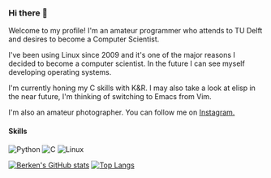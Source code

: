 ### Hi there 👋

Welcome to my profile! I'm an amateur programmer who attends to TU Delft and desires to become a Computer Scientist.

I've been using Linux since 2009 and it's one of the major reasons I decided to become a computer scientist. In the future I can see myself developing operating systems.

I'm currently honing my C skills with K&R. I may also take a look at elisp in the near future, I'm thinking of switching to Emacs from Vim.

I'm also an amateur photographer. You can follow me on [Instagram.](https://www.instagram.com/berken.tekin/)

#### Skills
![Python](https://img.shields.io/badge/Python-FFD43B?style=for-the-badge&logo=python&logoColor=darkgreen)
![C](https://img.shields.io/badge/C-00599C?style=for-the-badge&logo=c&logoColor=white!)
![Linux](https://img.shields.io/badge/Linux-FCC624?style=for-the-badge&logo=linux&logoColor=black)

[![Berken's GitHub stats](https://github-readme-stats.vercel.app/api?username=berkentekin&include_all_commits=true&show_icons=true&theme=radical&role=OWNER,ORGANIZATION_MEMBER,COLLABORATOR)](https://github.com/anuraghazra/github-readme-stats) [![Top Langs](https://github-readme-stats.vercel.app/api/top-langs/?username=berkentekin&layout=compact&theme=radical&role=OWNER,ORGANIZATION_MEMBER,COLLABORATOR)](https://github.com/anuraghazra/github-readme-stats)

<!--
**berkentekin/berkentekin** is a ✨ _special_ ✨ repository because its `README.md` (this file) appears on your GitHub profile.

Here are some ideas to get you started:

- 🔭 I’m currently working on ...
- 🌱 I’m currently learning ...
- 👯 I’m looking to collaborate on ...
- 🤔 I’m looking for help with ...
- 💬 Ask me about ...
- 📫 How to reach me: ...
- 😄 Pronouns: ...
- ⚡ Fun fact: ...
-->
